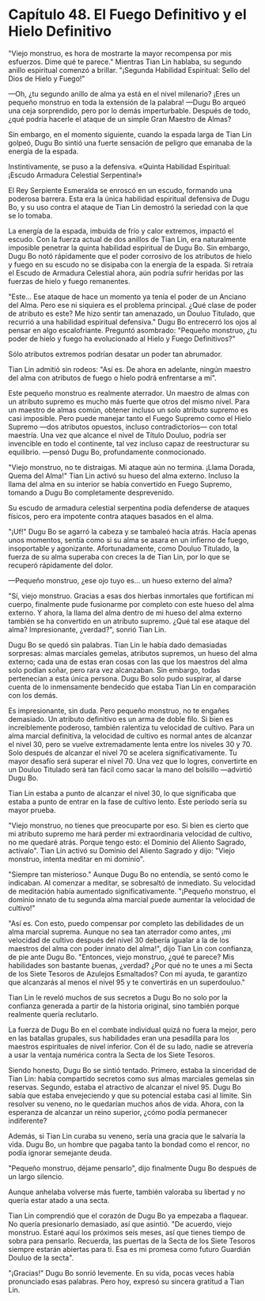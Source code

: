 
# Capítulo 48. El Fuego Definitivo y el Hielo Definitivo


"Viejo monstruo, es hora de mostrarte la mayor recompensa por mis esfuerzos. Dime qué te parece." Mientras Tian Lin hablaba, su segundo anillo espiritual comenzó a brillar. "¡Segunda Habilidad Espiritual: Sello del Dios de Hielo y Fuego!"

—Oh, ¿tu segundo anillo de alma ya está en el nivel milenario? ¡Eres un pequeño monstruo en toda la extensión de la palabra! —Dugu Bo arqueó una ceja sorprendido, pero por lo demás imperturbable. Después de todo, ¿qué podría hacerle el ataque de un simple Gran Maestro de Almas?

Sin embargo, en el momento siguiente, cuando la espada larga de Tian Lin golpeó, Dugu Bo sintió una fuerte sensación de peligro que emanaba de la energía de la espada.

Instintivamente, se puso a la defensiva. «Quinta Habilidad Espiritual: ¡Escudo Armadura Celestial Serpentina!»

El Rey Serpiente Esmeralda se enroscó en un escudo, formando una poderosa barrera. Esta era la única habilidad espiritual defensiva de Dugu Bo, y su uso contra el ataque de Tian Lin demostró la seriedad con la que se lo tomaba.

La energía de la espada, imbuida de frío y calor extremos, impactó el escudo. Con la fuerza actual de dos anillos de Tian Lin, era naturalmente imposible penetrar la quinta habilidad espiritual de Dugu Bo. Sin embargo, Dugu Bo notó rápidamente que el poder corrosivo de los atributos de hielo y fuego en su escudo no se disipaba con la energía de la espada. Si retraía el Escudo de Armadura Celestial ahora, aún podría sufrir heridas por las fuerzas de hielo y fuego remanentes.

"Este... Ese ataque de hace un momento ya tenía el poder de un Anciano del Alma. Pero ese ni siquiera es el problema principal. ¿Qué clase de poder de atributo es este? Me hizo sentir tan amenazado, un Douluo Titulado, que recurrió a una habilidad espiritual defensiva." Dugu Bo entrecerró los ojos al pensar en algo escalofriante. Preguntó asombrado: "Pequeño monstruo, ¿tu poder de hielo y fuego ha evolucionado al Hielo y Fuego Definitivos?"

Sólo atributos extremos podrían desatar un poder tan abrumador.

Tian Lin admitió sin rodeos: "Así es. De ahora en adelante, ningún maestro del alma con atributos de fuego o hielo podrá enfrentarse a mí".

Este pequeño monstruo es realmente aterrador. Un maestro de almas con un atributo supremo es mucho más fuerte que otros del mismo nivel. Para un maestro de almas común, obtener incluso un solo atributo supremo es casi imposible. Pero puede manejar tanto el Fuego Supremo como el Hielo Supremo —dos atributos opuestos, incluso contradictorios— con total maestría. Una vez que alcance el nivel de Título Douluo, podría ser invencible en todo el continente, tal vez incluso capaz de reestructurar su equilibrio. —pensó Dugu Bo, profundamente conmocionado.

"Viejo monstruo, no te distraigas. Mi ataque aún no termina. ¡Llama Dorada, Quema del Alma!" Tian Lin activó su hueso del alma externo. Incluso la llama del alma en su interior se había convertido en Fuego Supremo, tomando a Dugu Bo completamente desprevenido.

Su escudo de armadura celestial serpentina podía defenderse de ataques físicos, pero era impotente contra ataques basados en el alma.

"¡Uf!" Dugu Bo se agarró la cabeza y se tambaleó hacia atrás. Hacía apenas unos momentos, sentía como si su alma se asara en un infierno de fuego, insoportable y agonizante. Afortunadamente, como Douluo Titulado, la fuerza de su alma superaba con creces la de Tian Lin, por lo que se recuperó rápidamente del dolor.

—Pequeño monstruo, ¿ese ojo tuyo es… un hueso externo del alma?

"Sí, viejo monstruo. Gracias a esas dos hierbas inmortales que fortifican mi cuerpo, finalmente pude fusionarme por completo con este hueso del alma externo. Y ahora, la llama del alma dentro de mi hueso del alma externo también se ha convertido en un atributo supremo. ¿Qué tal ese ataque del alma? Impresionante, ¿verdad?", sonrió Tian Lin.

Dugu Bo se quedó sin palabras. Tian Lin le había dado demasiadas sorpresas: almas marciales gemelas, atributos supremos, un hueso del alma externo; cada una de estas eran cosas con las que los maestros del alma solo podían soñar, pero rara vez alcanzaban. Sin embargo, todas pertenecían a esta única persona. Dugu Bo solo pudo suspirar, al darse cuenta de lo inmensamente bendecido que estaba Tian Lin en comparación con los demás.

Es impresionante, sin duda. Pero pequeño monstruo, no te engañes demasiado. Un atributo definitivo es un arma de doble filo. Si bien es increíblemente poderoso, también ralentiza tu velocidad de cultivo. Para un alma marcial definitiva, la velocidad de cultivo es normal antes de alcanzar el nivel 30, pero se vuelve extremadamente lenta entre los niveles 30 y 70. Solo después de alcanzar el nivel 70 se acelera significativamente. Tu mayor desafío será superar el nivel 70. Una vez que lo logres, convertirte en un Douluo Titulado será tan fácil como sacar la mano del bolsillo —advirtió Dugu Bo.

Tian Lin estaba a punto de alcanzar el nivel 30, lo que significaba que estaba a punto de entrar en la fase de cultivo lento. Este período sería su mayor prueba.

"Viejo monstruo, no tienes que preocuparte por eso. Si bien es cierto que mi atributo supremo me hará perder mi extraordinaria velocidad de cultivo, no me quedaré atrás. Porque tengo esto: el Dominio del Aliento Sagrado, actívalo". Tian Lin activó su Dominio del Aliento Sagrado y dijo: "Viejo monstruo, intenta meditar en mi dominio".

"Siempre tan misterioso." Aunque Dugu Bo no entendía, se sentó como le indicaban. Al comenzar a meditar, se sobresaltó de inmediato. Su velocidad de meditación había aumentado significativamente. "¡Pequeño monstruo, el dominio innato de tu segunda alma marcial puede aumentar la velocidad de cultivo!"

"Así es. Con esto, puedo compensar por completo las debilidades de un alma marcial suprema. Aunque no sea tan aterrador como antes, ¡mi velocidad de cultivo después del nivel 30 debería igualar a la de los maestros del alma con poder innato del alma!", dijo Tian Lin con confianza, de pie ante Dugu Bo. "Entonces, viejo monstruo, ¿qué te parece? Mis habilidades son bastante buenas, ¿verdad? ¿Por qué no te unes a mi Secta de los Siete Tesoros de Azulejos Esmaltados? Con mi ayuda, te garantizo que alcanzarás al menos el nivel 95 y te convertirás en un superdouluo."

Tian Lin le reveló muchos de sus secretos a Dugu Bo no solo por la confianza generada a partir de la historia original, sino también porque realmente quería reclutarlo.

La fuerza de Dugu Bo en el combate individual quizá no fuera la mejor, pero en las batallas grupales, sus habilidades eran una pesadilla para los maestros espirituales de nivel inferior. Con él de su lado, nadie se atrevería a usar la ventaja numérica contra la Secta de los Siete Tesoros.

Siendo honesto, Dugu Bo se sintió tentado. Primero, estaba la sinceridad de Tian Lin: había compartido secretos como sus almas marciales gemelas sin reservas. Segundo, estaba el atractivo de alcanzar el nivel 95. Dugu Bo sabía que estaba envejeciendo y que su potencial estaba casi al límite. Sin resolver su veneno, no le quedarían muchos años de vida. Ahora, con la esperanza de alcanzar un reino superior, ¿cómo podía permanecer indiferente?

Además, si Tian Lin curaba su veneno, sería una gracia que le salvaría la vida. Dugu Bo, un hombre que pagaba tanto la bondad como el rencor, no podía ignorar semejante deuda.

"Pequeño monstruo, déjame pensarlo", dijo finalmente Dugu Bo después de un largo silencio.

Aunque anhelaba volverse más fuerte, también valoraba su libertad y no quería estar atado a una secta.

Tian Lin comprendió que el corazón de Dugu Bo ya empezaba a flaquear. No quería presionarlo demasiado, así que asintió. "De acuerdo, viejo monstruo. Estaré aquí los próximos seis meses, así que tienes tiempo de sobra para pensarlo. Recuerda, las puertas de la Secta de los Siete Tesoros siempre estarán abiertas para ti. Esa es mi promesa como futuro Guardián Douluo de la secta".

"¡Gracias!" Dugu Bo sonrió levemente. En su vida, pocas veces había pronunciado esas palabras. Pero hoy, expresó su sincera gratitud a Tian Lin.